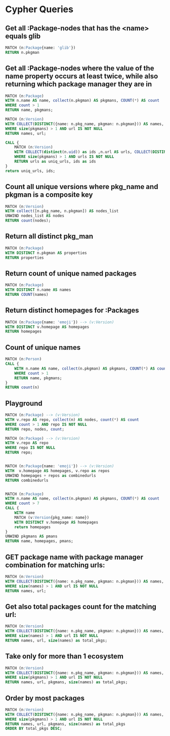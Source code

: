 # Cypher Queries

## Get all :Package-nodes that has the \<name> equals glib

```sql
MATCH (n:Package{name: 'glib'})
RETURN n.pkgman
```

## Get all :Package-nodes where the value of the name property occurs at least twice, while also returning which package manager they are in

```sql
MATCH (n:Package)
WITH n.name AS name, collect(n.pkgman) AS pkgmans, COUNT(*) AS count
WHERE count > 1
RETURN name, pkgmans;
```

```sql
MATCH (n:Version)
WITH COLLECT(DISTINCT({name: n.pkg_name, pkgman: n.pkgman})) AS names, n.url AS url, COLLECT(DISTINCT(n.pkgman)) AS pkgmans
WHERE size(pkgmans) > 1 AND url IS NOT NULL
RETURN names, url;
```

```sql
CALL {
    MATCH (n:Version)
    WITH COLLECT(distinct(n.uid)) as ids ,n.url AS urls, COLLECT(DISTINCT(n.pkgman)) AS pkgmans
    WHERE size(pkgmans) > 1 AND urls IS NOT NULL
    RETURN urls as uniq_urls, ids as ids
}
return uniq_urls, ids;
```

## Count all unique versions where pkg_name and pkgman is a composite key

```sql
MATCH (n:Version)
WITH collect([n.pkg_name, n.pkgman]) AS nodes_list
UNWIND nodes_list AS nodes
RETURN count(nodes);
```

## Return all distinct pkg_man

```sql
MATCH (n:Package)
WITH DISTINCT n.pkgman AS properties
RETURN properties
```

## Return count of unique named packages

```sql
MATCH (n:Package)
WITH DISTINCT n.name AS names
RETURN COUNT(names)
```

## Return distinct homepages for :Packages

```sql
MATCH (n:Package{name: 'emoji'}) --> (v:Version)
WITH DISTINCT v.homepage AS homepages
RETURN homepages
```

## Count of unique names

```sql
MATCH (n:Person)
CALL {
    WITH n.name AS name, collect(n.pkgman) AS pkgmans, COUNT(*) AS count
    WHERE count > 1
    RETURN name, pkgmans;
}
RETURN count(n)
```

## Playground

```sql
MATCH (n:Package) --> (v:Version)
WITH v.repo AS repo, collect(n) AS nodes, count(*) AS count
WHERE count > 1 AND repo IS NOT NULL
RETURN repo, nodes, count;

MATCH (n:Package) --> (v:Version)
WITH v.repo AS repo
WHERE repo IS NOT NULL
RETURN repo;


MATCH (n:Package{name: 'emoji'}) --> (v:Version)
WITH  v.homepage AS homepages, v.repo as repos
UNWIND homepages + repos as combinedurls
RETURN combinedurls


MATCH (n:Package)
WITH n.name AS name, collect(n.pkgman) AS pkgmans, COUNT(*) AS count
WHERE count > 7
CALL {
    WITH name
    MATCH (v:Version{pkg_name: name})
    WITH DISTINCT v.homepage AS homepages
    return homepages
}
UNWIND pkgmans AS pmans
RETURN name, homepages, pmans;
```

## GET package name with package manager combination for matching urls:

```sql
MATCH (n:Version)
WITH COLLECT(DISTINCT({name: n.pkg_name, pkgman: n.pkgman})) AS names, n.url AS url
WHERE size(names) > 1 AND url IS NOT NULL
RETURN names, url;
```

## Get also total packages count for the matching url:

```sql
MATCH (n:Version)
WITH COLLECT(DISTINCT({name: n.pkg_name, pkgman: n.pkgman})) AS names, n.url AS url
WHERE size(names) > 1 AND url IS NOT NULL
RETURN names, url, size(names) as total_pkgs;
```

## Take only for more than 1 ecosystem

```sql
MATCH (n:Version)
WITH COLLECT(DISTINCT({name: n.pkg_name, pkgman: n.pkgman})) AS names, n.url AS url, COLLECT(DISTINCT(n.pkgman)) AS pkgmans
WHERE size(pkgmans) > 1 AND url IS NOT NULL
RETURN names, url, pkgmans, size(names) as total_pkgs;
```

## Order by most packages

```sql
MATCH (n:Version)
WITH COLLECT(DISTINCT({name: n.pkg_name, pkgman: n.pkgman})) AS names, n.url AS url, COLLECT(DISTINCT(n.pkgman)) AS pkgmans
WHERE size(pkgmans) > 1 AND url IS NOT NULL
RETURN names, url, pkgmans, size(names) as total_pkgs
ORDER BY total_pkgs DESC;
```
